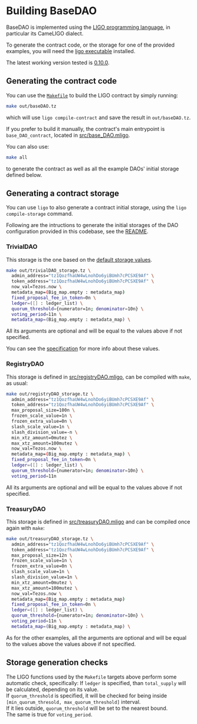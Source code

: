 <!--
SPDX-FileCopyrightText: 2021 TQ Tezos
SPDX-License-Identifier: LicenseRef-MIT-TQ
-->

# Building BaseDAO

BaseDAO is implemented using the [LIGO programming language](https://ligolang.org/),
in particular its CameLIGO dialect.

To generate the contract code, or the storage for one of the provided examples,
you will need the [ligo executable](https://ligolang.org/docs/intro/installation) installed.

The latest working version tested is [0.10.0](https://gitlab.com/ligolang/ligo/-/releases/0.10.0).

## Generating the contract code

You can use the [`Makefile`](../Makefile) to build the LIGO contract by simply running:
```sh
make out/baseDAO.tz
```
which will use `ligo compile-contract` and save the result in `out/baseDAO.tz`.

If you prefer to build it manually, the contract's main entrypoint is
`base_DAO_contract`, located in [src/base_DAO.mligo](../src/base_DAO.mligo).

You can also use:
```sh
make all
```
to generate the contract as well as all the example DAOs' initial storage
defined below.

## Generating a contract storage

You can use `ligo` to also generate a contract initial storage, using the
`ligo compile-storage` command.

Following are the intructions to generate the initial storages of the DAO configuration
provided in this codebase, see the [README](../README.md).

### TrivialDAO

This storage is the one based on the [default storage values](../src/defaults.mligo).
```sh
make out/trivialDAO_storage.tz \
  admin_address="tz1QozfhaUW4wLnohDo6yiBUmh7cPCSXE9Af" \
  token_address="tz1QozfhaUW4wLnohDo6yiBUmh7cPCSXE9Af" \
  now_val=Tezos.now \
  metadata_map=(Big_map.empty : metadata_map)
  fixed_proposal_fee_in_token=0n \
  ledger=([] : ledger_list) \
  quorum_threshold={numerator=1n; denominator=10n} \
  voting_period=11n \
  metadata_map=(Big_map.empty : metadata_map) \
```

All its arguments are optional and will be equal to the values above if not
specified.

You can see the [specification](specification.md) for more info about these
values.

### RegistryDAO

This storage is defined in [src/registryDAO.mligo](../src/registryDAO.mligo), can be
compiled with `make`, as usual:
```sh
make out/registryDAO_storage.tz \
  admin_address="tz1QozfhaUW4wLnohDo6yiBUmh7cPCSXE9Af" \
  token_address="tz1QozfhaUW4wLnohDo6yiBUmh7cPCSXE9Af" \
  max_proposal_size=100n \
  frozen_scale_value=1n \
  frozen_extra_value=0n \
  slash_scale_value=1n \
  slash_division_value=-n \
  min_xtz_amount=0mutez \
  max_xtz_amount=100mutez \
  now_val=Tezos.now \
  metadata_map=(Big_map.empty : metadata_map) \
  fixed_proposal_fee_in_token=0n \
  ledger=([] : ledger_list) \
  quorum_threshold={numerator=1n; denominator=10n} \
  voting_period=11n
```

All its arguments are optional and will be equal to the values above if not
specified.

### TreasuryDAO

This storage is defined in [src/treasuryDAO.mligo](../src/treasuryDAO.mligo) and
can be compiled once again with `make`:
```sh
make out/treasuryDAO_storage.tz \
  admin_address="tz1QozfhaUW4wLnohDo6yiBUmh7cPCSXE9Af" \
  token_address="tz1QozfhaUW4wLnohDo6yiBUmh7cPCSXE9Af" \
  max_proposal_size=12n \
  frozen_scale_value=1n \
  frozen_extra_value=0n \
  slash_scale_value=1n \
  slash_division_value=1n \
  min_xtz_amount=0mutez \
  max_xtz_amount=100mutez \
  now_val=Tezos.now \
  metadata_map=(Big_map.empty : metadata_map)
  fixed_proposal_fee_in_token=0n \
  ledger=([] : ledger_list) \
  quorum_threshold={numerator=1n; denominator=10n} \
  voting_period=11n \
  metadata_map=(Big_map.empty : metadata_map) \
```

As for the other examples, all the arguments are optional and will be equal to
the values above the values above if not specified.

## Storage generation checks
The LIGO functions used by the `Makefile` targets above perform some automatic check, specifically:
If `ledger` is specified, than `total_supply` will be calculated, depending on its value. \
If `quorum_threshold` is specified, it will be checked for being inside
`[min_quorum_thresold, max_quorum_threshold]` interval. \
If it lies outside, `quorum_threshold` will be set to the nearest bound. \
The same is true for `voting_period`.
